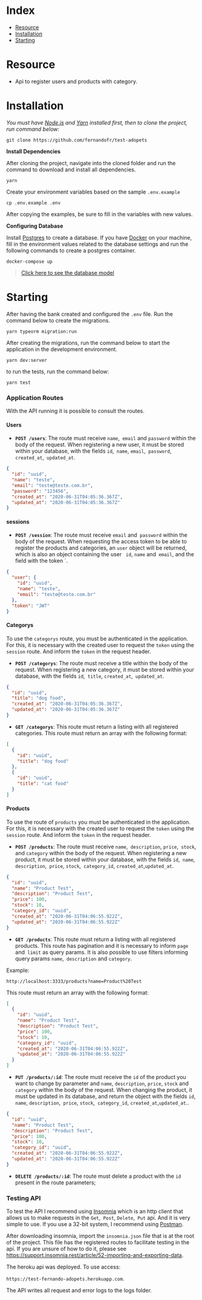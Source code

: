 # Index

* [Resource](#resource)
* [Installation](#installation)
* [Starting](#starting)

# Resource

* Api to register users and products with category.

# Installation

*You must have [Node.js](https://nodejs.org/en/download/) and [Yarn](https://yarnpkg.com/) installed first, then to clone the project, run command below:*

```git clone https://github.com/fernandofr/test-adopets```

**Install Dependencies**

After cloning the project, navigate into the cloned folder and run the command to download and install all dependencies.

```yarn```

Create your environment variables based on the sample ```.env.example```

```cp .env.example .env```

After copying the examples, be sure to fill in the variables with new values.

**Configuring Database**

Install [Postgres](https://www.postgresql.org/) to create a database.
If you have [Docker](https://www.docker.com/) on your machine, fill in the environment values related to the database settings and run the following commands to create a postgres container.

```docker-compose up```

> [Click here to see the database model](https://dbdiagram.io/d/5efca7f50425da461f041f04)

# Starting

After having the bank created and configured the `.env` file. Run the command below to create the migrations.

```yarn typeorm migration:run```

After creating the migrations, run the command below to start the application in the development environment.

```yarn dev:server```

to run the tests, run the command below:

```yarn test```

### Application Routes

With the API running it is possible to consult the routes.

#### Users
- **`POST /users`**: The route must receive `name`,` email` and `password` within the body of the request. When registering a new user, it must be stored within your database, with the fields `id`,` name`, `email`,` password`, `created_at`,` updated_at`.

```json
{
  "id": "uuid",
  "name": "teste",
  "email": "teste@teste.com.br",
  "password": "123456",
  "created_at": "2020-06-31T04:05:36.367Z",
  "updated_at": "2020-06-31T04:05:36.367Z"
}
```

#### sessions
- **`POST /session`**: The route must receive `email` and` password` within the body of the request. When requesting the access token to be able to register the products and categories, an `user` object will be returned, which is also an object containing the user ` id`, `name` and` email`, and the field with the token `.

```json
{
  "user": {
    "id": "uuid",
    "name": "teste",
    "email": "teste@teste.com.br"
  },
  "token": "JWT"
}
```

#### Categorys
To use the `categorys` route, you must be authenticated in the application. For this, it is necessary with the created user to request the `token` using the` session` route. And inform the `token` in the request header.

- **`POST /categorys`**: The route must receive a title within the body of the request. When registering a new category, it must be stored within your database, with the fields `id`,` title`, `created_at`,` updated_at`.

```json
{
  "id": "uuid",
  "title": "dog food",
  "created_at": "2020-06-31T04:05:36.367Z",
  "updated_at": "2020-06-31T04:05:36.367Z"
}
```

- **`GET /categorys`**: This route must return a listing with all registered categories. This route must return an array with the following format:

```json
[
  {
    "id": "uuid",
    "title": "dog food"
  },
  {
    "id": "uuid",
    "title": "cat food"
  }
]
```

#### Products

To use the route of `products` you must be authenticated in the application. For this, it is necessary with the created user to request the `token` using the` session` route. And inform the `token` in the request header.

- **`POST /products`**: The route must receive `name`,` description`, `price`,` stock`, and `category` within the body of the request. When registering a new product, it must be stored within your database, with the fields `id`,` name`, `description`,` price`, `stock`,` category_id`, `created_at`,` updated_at `.

```json
{
  "id": "uuid",
  "name": "Product Test",
  "description": "Product Test",
  "price": 100,
  "stock": 10,
  "category_id": "uuid",
  "created_at": "2020-06-31T04:06:55.922Z",
  "updated_at": "2020-06-31T04:06:55.922Z"
}
```

- **`GET /products`**: This route must return a listing with all registered products. This route has pagination and it is necessary to inform `page` and` limit` as query params. It is also possible to use filters informing query params `name`,` description` and `category`.

Example:

```http://localhost:3333/products?name=Product%20Test```

This route must return an array with the following format:

```json
[
  {
    "id": "uuid",
    "name": "Product Test",
    "description": "Product Test",
    "price": 100,
    "stock": 10,
    "category_id": "uuid",
    "created_at": "2020-06-31T04:06:55.922Z",
    "updated_at": "2020-06-31T04:06:55.922Z"
  }
]
```

- **`PUT /products/:id`**: The route must receive the `id` of the product you want to change by parameter and `name`, `description`, `price`, `stock` and `category` within the body of the request. When changing the product, it must be updated in its database, and return the object with the fields `id`,` name`, `description`,` price`, `stock`,` category_id`, `created_at`,` updated_at `..

```json
{
  "id": "uuid",
  "name": "Product Test",
  "description": "Product Test",
  "price": 100,
  "stock": 10,
  "category_id": "uuid",
  "created_at": "2020-06-31T04:06:55.922Z",
  "updated_at": "2020-06-31T04:06:55.922Z"
}
```

- **`DELETE /products/:id`**: The route must delete a product with the `id` present in the route parameters;

### Testing API

To test the API I recommend using [Insomnia](https://insomnia.rest/) which is an http client that allows us to make requests in the `Get`,` Post`, `Delete`,` Put` api. And it is very simple to use. If you use a 32-bit system, I recommend using [Postman](https://www.postman.com/).

After downloading insomnia, import the `insomnia.json` file that is at the root of the project. This file has the registered routes to facilitate testing in the api.
If you are unsure of how to do it, please see https://support.insomnia.rest/article/52-importing-and-exporting-data.

The heroku api was deployed. To use access:

```https://test-fernando-adopets.herokuapp.com```.

The API writes all request and error logs to the logs folder.
